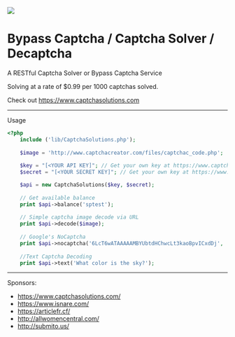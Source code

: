 <a href="https://www.captchasolutions.com/"><img src="https://www.captchasolutions.com/img/captchasolutions.png"></a>

# Bypass Captcha / Captcha Solver / Decaptcha
A RESTful Captcha Solver or Bypass Captcha Service

Solving at a rate of $0.99 per 1000 captchas solved.

Check out https://www.captchasolutions.com

----
Usage

```php
<?php
	include ('lib/CaptchaSolutions.php');
	
	$image = 'http://www.captchacreator.com/files/captchac_code.php';
	
	$key = "[<YOUR API KEY]"; // Get your own key at https://www.captchasolutions.com/register/
	$secret = "[<YOUR SECRET KEY]"; // Get your own key at https://www.captchasolutions.com/register/	

	$api = new CaptchaSolutions($key, $secret);
	
	// Get available balance
	print $api->balance('sptest');
	
	// Simple captcha image decode via URL
	print $api->decode($image);	
	
	// Google's NoCaptcha
	print $api->nocaptcha('6LcT6wATAAAAAMBYUbtdHChwcLt3kaoBpvICxdDj', 'https://www.isnare.com/login.php');	
	
	//Text Captcha Decoding
	print $api->text('What color is the sky?');		
```

----
Sponsors:

- https://www.captchasolutions.com/
- https://www.isnare.com/
- https://articlefr.cf/
- http://allwomencentral.com/
- http://submito.us/

